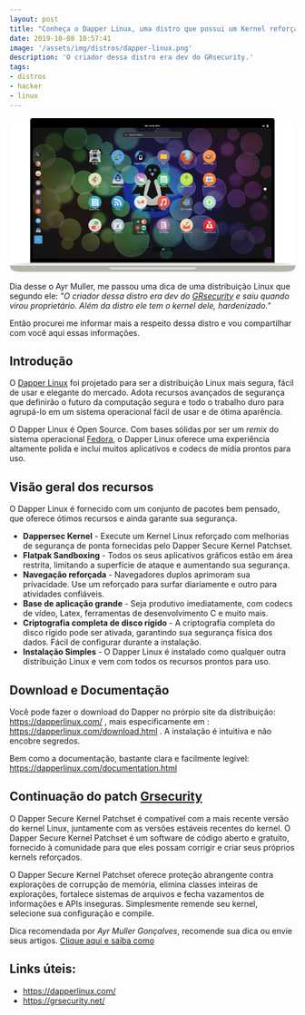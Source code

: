 ```yaml
---
layout: post
title: "Conheça o Dapper Linux, uma distro que possui um Kernel reforçado com patch Grsecurity"
date: 2019-10-08 10:57:41
image: '/assets/img/distros/dapper-linux.png'
description: 'O criador dessa distro era dev do GRsecurity.'
tags:
- distros
- hacker
- linux
---
```


![Dapper Linux](/assets/img/distros/dapper-linux.png)

Dia desse o Ayr Muller, me passou uma dica de uma distribuição Linux que segundo ele: *"O criador dessa distro era dev do [GRsecurity](https://en.wikipedia.org/wiki/Grsecurity) e saiu quando virou proprietário. Além da distro ele tem o kernel dele, hardenizado."*

Então procurei me informar mais a respeito dessa distro e vou compartilhar com você aqui essas informações.

## Introdução

O [Dapper Linux](https://dapperlinux.com/) foi projetado para ser a distribuição Linux mais segura, fácil de usar e elegante do mercado. Adota recursos avançados de segurança que definirão o futuro da computação segura e todo o trabalho duro para agrupá-lo em um sistema operacional fácil de usar e de ótima aparência.

O Dapper Linux é Open Source. Com bases sólidas por ser um *remix* do sistema operacional [Fedora](https://terminalroot.com.br/2019/09/ambiente-de-desenvolvimento-fedora-30.html), o Dapper Linux oferece uma experiência altamente polida e inclui muitos aplicativos e codecs de mídia prontos para uso.

## Visão geral dos recursos

O Dapper Linux é fornecido com um conjunto de pacotes bem pensado, que oferece ótimos recursos e ainda garante sua segurança.

+ **Dappersec Kernel** - Execute um Kernel Linux reforçado com melhorias de segurança de ponta fornecidas pelo Dapper Secure Kernel Patchset.
+ **Flatpak Sandboxing** - Todos os seus aplicativos gráficos estão em área restrita, limitando a superfície de ataque e aumentando sua segurança.
+ **Navegação reforçada** - Navegadores duplos aprimoram sua privacidade. Use um reforçado para surfar diariamente e outro para atividades confiáveis.
+ **Base de aplicação grande** - Seja produtivo imediatamente, com codecs de vídeo, Latex, ferramentas de desenvolvimento C e muito mais.
+ **Criptografia completa de disco rígido** - A criptografia completa do disco rígido pode ser ativada, garantindo sua segurança física dos dados. Fácil de configurar durante a instalação.
+ **Instalação Simples** - O Dapper Linux é instalado como qualquer outra distribuição Linux e vem com todos os recursos prontos para uso.

<script async src="https://pagead2.googlesyndication.com/pagead/js/adsbygoogle.js"></script>
<!-- Informat -->
<ins class="adsbygoogle"
     style="display:block"
     data-ad-client="ca-pub-2838251107855362"
     data-ad-slot="2327980059"
     data-ad-format="auto"
     data-full-width-responsive="true"></ins>
<script>
(adsbygoogle = window.adsbygoogle || []).push({});
</script>

## Download e Documentação

Você pode fazer o download do Dapper no prórpio site da distribuição: <https://dapperlinux.com/> , mais especificamente em : <https://dapperlinux.com/download.html> . A instalação é intuitiva e não encobre segredos.

Bem como a documentação, bastante clara e facilmente legível: <https://dapperlinux.com/documentation.html>

## Continuação do patch [Grsecurity](https://translate.google.com/translate?hl=pt-BR&sl=en&u=https://en.wikipedia.org/wiki/Grsecurity&prev=search)

O Dapper Secure Kernel Patchset é compatível com a mais recente versão do kernel Linux, juntamente com as versões estáveis recentes do kernel. O Dapper Secure Kernel Patchset é um software de código aberto e gratuito, fornecido à comunidade para que eles possam corrigir e criar seus próprios kernels reforçados.

O Dapper Secure Kernel Patchset oferece proteção abrangente contra explorações de corrupção de memória, elimina classes inteiras de explorações, fortalece sistemas de arquivos e fecha vazamentos de informações e APIs inseguras. Simplesmente remende seu kernel, selecione sua configuração e compile.

Dica recomendada por *Ayr Muller Gonçalves*, recomende sua dica ou envie seus artigos. [Clique aqui e saiba como](https://www.facebook.com/groups/TerminalRootTV/permalink/985452118474670/)

## Links úteis:
+ <https://dapperlinux.com/>
+ <https://grsecurity.net/>

